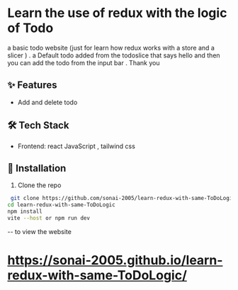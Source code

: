 # Learn the use of redux with the logic of Todo
a basic todo website (just for learn how redux works with a store and a slicer ) . a Default todo added from the todoslice that says hello and then  you can add the todo from the input bar . Thank you
## ✨ Features
- Add and delete todo
## 🛠️ Tech Stack
- Frontend: react JavaScript , tailwind css

## 🚀 Installation

1. Clone the repo
```bash
 git clone https://github.com/sonai-2005/learn-redux-with-same-ToDoLogic.git
cd learn-redux-with-same-ToDoLogic
npm install
vite --host or npm run dev

```
-- to view the website
# https://sonai-2005.github.io/learn-redux-with-same-ToDoLogic/
